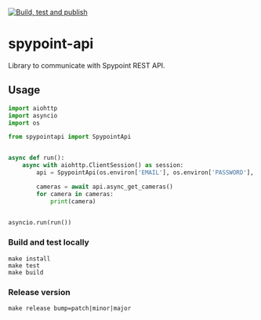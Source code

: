 [![Build, test and publish](https://github.com/happydev-ca/spypoint-api/actions/workflows/publish.yml/badge.svg)](https://github.com/happydev-ca/spypoint-api/actions/workflows/publish.yml)

# spypoint-api

Library to communicate with Spypoint REST API.

## Usage

```python
import aiohttp
import asyncio
import os

from spypointapi import SpypointApi


async def run():
    async with aiohttp.ClientSession() as session:
        api = SpypointApi(os.environ['EMAIL'], os.environ['PASSWORD'], session)

        cameras = await api.async_get_cameras()
        for camera in cameras:
            print(camera)


asyncio.run(run())
```

### Build and test locally

```shell
make install
make test
make build
```

### Release version

```shell
make release bump=patch|minor|major
```